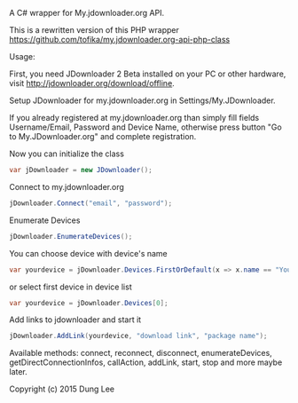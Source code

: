 A C# wrapper for My.jdownloader.org API.

This is a rewritten version of this PHP wrapper https://github.com/tofika/my.jdownloader.org-api-php-class

Usage:

First, you need JDownloader 2 Beta installed on your PC or other hardware, visit http://jdownloader.org/download/offline.


Setup JDownloader for my.jdownloader.org in Settings/My.JDownloader.


If you already registered at my.jdownloader.org than simply fill fields Username/Email, Password and Device Name, otherwise press button "Go to My.JDownloader.org" and complete registration.


Now you can initialize the class
```C#
var jDownloader = new JDownloader();
```
Connect to my.jdownloader.org
```C#
jDownloader.Connect("email", "password");
```
Enumerate Devices
```C#
jDownloader.EnumerateDevices();
```
You can choose device with device's name
```C#
var yourdevice = jDownloader.Devices.FirstOrDefault(x => x.name == "Your device's name");
```
or select first device in device list
```C#
var yourdevice = jDownloader.Devices[0];
```
Add links to jdownloader and start it
```C#
jDownloader.AddLink(yourdevice, "download link", "package name");
```
Available methods: connect, reconnect, disconnect, enumerateDevices, getDirectConnectionInfos, callAction, addLink, start, stop and more maybe later.

Copyright (c) 2015 Dung Lee
